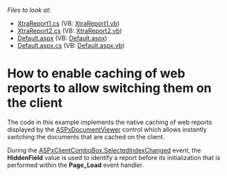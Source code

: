 <!-- default file list -->
*Files to look at*:

* [XtraReport1.cs](./CS/WebSite/App_Code/XtraReport1.cs) (VB: [XtraReport1.vb](./VB/WebSite/App_Code/XtraReport1.vb))
* [XtraReport2.cs](./CS/WebSite/App_Code/XtraReport2.cs) (VB: [XtraReport2.vb](./VB/WebSite/App_Code/XtraReport2.vb))
* [Default.aspx](./CS/WebSite/Default.aspx) (VB: [Default.aspx](./VB/WebSite/Default.aspx))
* [Default.aspx.cs](./CS/WebSite/Default.aspx.cs) (VB: [Default.aspx.vb](./VB/WebSite/Default.aspx.vb))
<!-- default file list end -->
# How to enable caching of web reports to allow switching them on the client


<p>The code in this example implements the native caching of web reports displayed by the <a href="http://documentation.devexpress.com/#XtraReports/CustomDocument5193"><u>ASPxDocumentViewer</u></a> control which allows instantly switching the documents that are cached on the client.</p><p>During the <a href="http://documentation.devexpress.com/#AspNet/DevExpressWebASPxEditorsScriptsASPxClientComboBox_SelectedIndexChangedtopic"><u>ASPxClientComboBox.SelectedIndexChanged</u></a> event, the <strong>HiddenField</strong> value is used to identify a report before its initialization that is performed within the <strong>Page_Load</strong> event handler.</p>

<br/>


